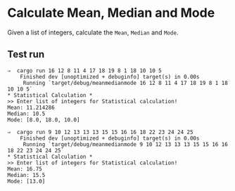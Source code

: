 # Calculate Mean, Median and Mode

Given a list of integers, calculate the `Mean`, `Median` and `Mode`.

## Test run

```shell
⇒  cargo run 16 12 8 11 4 17 18 19 8 1 18 10 10 5
    Finished dev [unoptimized + debuginfo] target(s) in 0.00s
     Running `target/debug/meanmedianmode 16 12 8 11 4 17 18 19 8 1 18 10 10 5`
* Statistical Calculation *
>> Enter list of integers for Statistical calculation!
Mean: 11.214286
Median: 10.5
Mode: [8.0, 18.0, 10.0]

⇒  cargo run 9 10 12 13 13 13 15 15 16 16 18 22 23 24 24 25
    Finished dev [unoptimized + debuginfo] target(s) in 0.00s
     Running `target/debug/meanmedianmode 9 10 12 13 13 13 15 15 16 16 18 22 23 24 24 25`
* Statistical Calculation *
>> Enter list of integers for Statistical calculation!
Mean: 16.75
Median: 15.5
Mode: [13.0]
```
